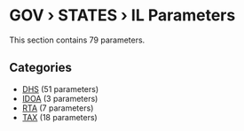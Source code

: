 # GOV › STATES › IL Parameters

This section contains 79 parameters.

## Categories

- [DHS](dhs/index.md) (51 parameters)
- [IDOA](idoa/index.md) (3 parameters)
- [RTA](rta/index.md) (7 parameters)
- [TAX](tax/index.md) (18 parameters)
